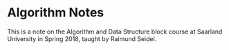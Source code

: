# Algorithm Notes

This is a note on the Algorithm and Data Structure block course at Saarland
University in Spring 2018, taught by Raimund Seidel.
